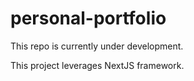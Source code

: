 # personal-portfolio

This repo is currently under development.

This project leverages NextJS framework.
